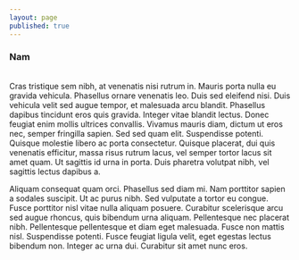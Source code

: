```yaml
---
layout: page
published: true
---
```


### Nam

<br/>
Cras tristique sem nibh, at venenatis nisi rutrum in. Mauris porta nulla eu gravida vehicula. Phasellus ornare venenatis leo. Duis sed eleifend nisi. Duis vehicula velit sed augue tempor, et malesuada arcu blandit. Phasellus dapibus tincidunt eros quis gravida. Integer vitae blandit lectus. Donec feugiat enim mollis ultrices convallis. Vivamus mauris diam, dictum ut eros nec, semper fringilla sapien. Sed sed quam elit. Suspendisse potenti. Quisque molestie libero ac porta consectetur. Quisque placerat, dui quis venenatis efficitur, massa risus rutrum lacus, vel semper tortor lacus sit amet quam. Ut sagittis id urna in porta. Duis pharetra volutpat nibh, vel sagittis lectus dapibus a.

Aliquam consequat quam orci. Phasellus sed diam mi. Nam porttitor sapien a sodales suscipit. Ut ac purus nibh. Sed vulputate a tortor eu congue. Fusce porttitor nisl vitae nulla aliquam posuere. Curabitur scelerisque arcu sed augue rhoncus, quis bibendum urna aliquam. Pellentesque nec placerat nibh. Pellentesque pellentesque et diam eget malesuada. Fusce non mattis nisl. Suspendisse potenti. Fusce feugiat ligula velit, eget egestas lectus bibendum non. Integer ac urna dui. Curabitur sit amet nunc eros.